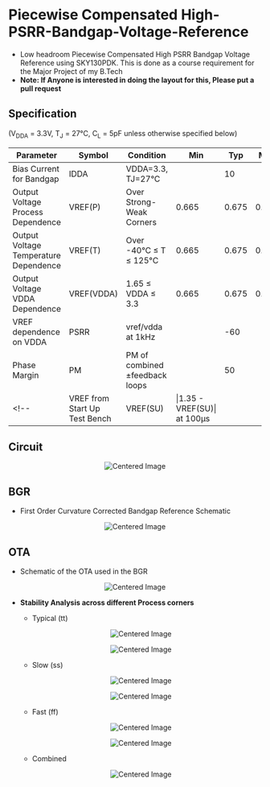 # Piecewise Compensated High-PSRR-Bandgap-Voltage-Reference

- Low headroom Piecewise Compensated High PSRR Bandgap Voltage Reference using SKY130PDK. This is done as a course requirement for the Major Project of my B.Tech<br>
- **Note: If Anyone is interested in doing the layout for this, Please put a pull request**

## Specification
(V<sub>DDA</sub> = 3.3V, T<sub>J</sub> = 27°C, C<sub>L</sub> = 5pF unless otherwise specified below)

| Parameter                              | Symbol      | Condition                          | Min  | Typ  | Max  | Units |
|----------------------------------------|-------------|------------------------------------|------|------|------|-------|
| Bias Current for Bandgap               | IDDA        | VDDA=3.3, TJ=27°C                 |      | 10   |      | µA    |
| Output Voltage Process Dependence      | VREF(P)     | Over Strong-Weak Corners          | 0.665| 0.675| 0.685| V     |
| Output Voltage Temperature Dependence  | VREF(T)     | Over -40°C ≤ T ≤ 125°C            | 0.665| 0.675| 0.685| V     |
| Output Voltage VDDA Dependence         | VREF(VDDA)  | 1.65 ≤ VDDA ≤ 3.3                 | 0.665| 0.675| 0.685| V     |
| VREF dependence on VDDA                | PSRR        | vref/vdda at 1kHz                 |      | -60  |      | dB    |
| Phase Margin                           | PM          | PM of combined ±feedback loops    |      |  50  |      | Deg   |
<!--| VREF from Start Up Test Bench          | VREF(SU)    | \|1.35 - VREF(SU)\| at 100µs      |      |      | 10   | mV    | -->

## Circuit
<p align="center">
  <img src="XXXX" alt="Centered Image">
</p>

##  BGR
- First Order Curvature Corrected Bandgap Reference Schematic
<p align="center">
  <img src="https://github.com/user-attachments/assets/28f56c4c-c6ba-4de6-827e-1b2388376da9" alt="Centered Image">
</p>

## OTA  
- Schematic of the OTA used in the BGR
<p align="center">
  <img src="https://github.com/user-attachments/assets/36fe670e-0ca6-461a-afab-647a8153d8c8" alt="Centered Image">
</p>

- **Stability Analysis across different Process corners**<br>


    - Typical (tt)
    <p align="center">
      <img src="https://github.com/user-attachments/assets/e32bb8fe-b826-46df-8414-90f43c41c672" alt="Centered Image">
    </p>
    <p align="center">
      <img src="https://github.com/user-attachments/assets/432ec8d8-2ebc-4f98-853f-0a7bccb4009e" alt="Centered Image">
    </p>


    - Slow (ss)
    <p align="center">
      <img src="https://github.com/user-attachments/assets/9e3e11ed-f33e-4c02-bbd9-431ae6bd48f1" alt="Centered Image">
    </p>
    <p align="center">
      <img src="https://github.com/user-attachments/assets/4ee775e2-04c5-444f-b474-74bad873d970" alt="Centered Image">
    </p>


    - Fast (ff)
    <p align="center">
      <img src="https://github.com/user-attachments/assets/5526efe8-fdfd-43a8-9056-2c79c152647b" alt="Centered Image">
    </p>
    <p align="center">
      <img src="https://github.com/user-attachments/assets/eb6c21d7-e6b7-40b0-a931-c30c49dff4de" alt="Centered Image">
    </p>

    - Combined
    <p align="center">
      <img src="https://github.com/user-attachments/assets/3efa919f-2919-4133-949d-457a6cf796c1" alt="Centered Image">
    </p>

